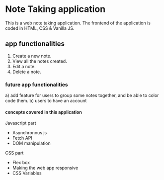 # Note Taking application

This is a web note taking application. The frontend of the application is coded in HTML, CSS & Vanilla JS.

## app functionalities

1. Create a new note.
2. View all the notes created.
3. Edit a note.
4. Delete a note.

### future app functionalities

a) add feature for users to group some notes together, and be able to color code them.
b) users to have an account

#### concepts covered in this application

Javascript part

* Asynchronous js
* Fetch API
* DOM manipulation

CSS part

* Flex box
* Making the web app responsive
* CSS Variables
